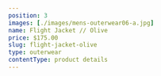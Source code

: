 ```yaml
---
position: 3
images: [./images/mens-outerwear06-a.jpg]
name: Flight Jacket // Olive
price: $175.00
slug: flight-jacket-olive
type: outerwear
contentType: product details
---
```

